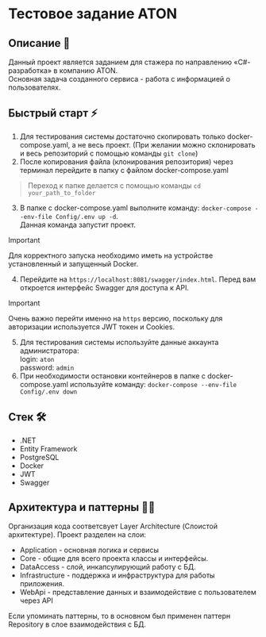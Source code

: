 # Тестовое задание ATON
## Описание 📝
Данный проект является заданием для стажера по направлению «C#-разработка» в компанию ATON.  
Основная задача созданного сервиса - работа с информацией о пользователях.
## Быстрый старт ⚡️
1. Для тестирования системы достаточно скопировать только docker-compose.yaml, а не весь проект. (При желании можно склонировать и весь репозиторий с помощью команды ```git clone```)  
2. После копирования файла (клонирования репозитория) через терминал перейдите в папку с файлом docker-compose.yaml
> Переход к папке делается с помощью команды ```cd your_path_to_folder```
3. В папке с docker-compose.yaml выполните команду: ```docker-compose --env-file Config/.env up -d```.  
Данная команда запустит проект. 
> [!IMPORTANT]
> Для корректного запуска необходимо иметь на устройстве установленный и запущенный Docker.
4. Перейдите на ```https://localhost:8081/swagger/index.html```. Перед вам откроется интерфейс Swagger для доступа к API. 
> [!IMPORTANT]
> Очень важно перейти именно на ```https``` версию, поскольку для авторизации используется JWT токен и Cookies.
5. Для тестирования системы используйте данные аккаунта администратора:  
login: ```aton```  
password: ```admin```
6. При необходимости остановки контейнеров в папке с docker-compose.yaml используйте команду: ```docker-compose --env-file Config/.env down```
## Стек 🛠️
- .NET
- Entity Framework
- PostgreSQL
- Docker
- JWT
- Swagger
## Архитектура и паттерны 👷‍♂️
Организация кода соответсвует Layer Architecture (Слоистой архитектуре). Проект разделен на слои:
- Application - основная логика и сервисы
- Core - общие для всего проекта классы и интерфейсы.
- DataAccess - слой, инкапсулирующий работу с БД.
- Infrastructure - поддержка и инфраструктура для работы приложения.
- WebApi - представление данных и взаимодействие с пользователем через API  

Если упоминать паттерны, то в основном был применен паттерн Repository в слое взаимодействия с БД.